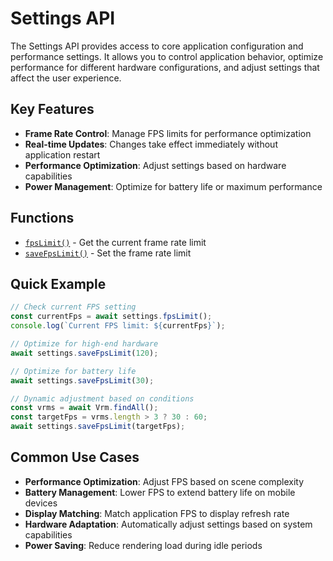# Settings API

The Settings API provides access to core application configuration and performance settings. It allows you to control application behavior, optimize performance for different hardware configurations, and adjust settings that affect the user experience.

## Key Features

- **Frame Rate Control**: Manage FPS limits for performance optimization
- **Real-time Updates**: Changes take effect immediately without application restart
- **Performance Optimization**: Adjust settings based on hardware capabilities
- **Power Management**: Optimize for battery life or maximum performance

## Functions

- [`fpsLimit()`](./fpsLimit.md) - Get the current frame rate limit
- [`saveFpsLimit()`](./saveFpsLimit.md) - Set the frame rate limit

## Quick Example

```typescript
// Check current FPS setting
const currentFps = await settings.fpsLimit();
console.log(`Current FPS limit: ${currentFps}`);

// Optimize for high-end hardware
await settings.saveFpsLimit(120);

// Optimize for battery life
await settings.saveFpsLimit(30);

// Dynamic adjustment based on conditions
const vrms = await Vrm.findAll();
const targetFps = vrms.length > 3 ? 30 : 60;
await settings.saveFpsLimit(targetFps);
```

## Common Use Cases

- **Performance Optimization**: Adjust FPS based on scene complexity
- **Battery Management**: Lower FPS to extend battery life on mobile devices
- **Display Matching**: Match application FPS to display refresh rate
- **Hardware Adaptation**: Automatically adjust settings based on system capabilities
- **Power Saving**: Reduce rendering load during idle periods
